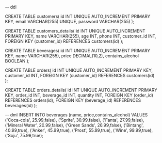 -- ddl

CREATE TABLE customers(
id INT UNIQUE AUTO_INCREMENT PRIMARY KEY,
email VARCHAR(255) UNIQUE,
password VARCHAR(255)
);

CREATE TABLE customers_details(
id INT UNIQUE AUTO_INCREMENT PRIMARY KEY,
name VARCHAR(255),
age INT,
phone INT,
customer_id INT,
FOREIGN KEY (customer_id) REFERENCES customers(id)
);

CREATE TABLE beverages(
id INT UNIQUE AUTO_INCREMENT PRIMARY KEY,
name VARCHAR(255),
price DECIMAL(10,2),
contains_alcohol BOOLEAN
);

CREATE TABLE orders(
id INT UNIQUE AUTO_INCREMENT PRIMARY KEY,
customer_id INT,
FOREIGN KEY (customer_id) REFERENCES customers(id)
);

CREATE TABLE orders_details(
id INT UNIQUE AUTO_INCREMENT PRIMARY KEY,
order_id INT,
beverage_id INT,
quantity INT,
FOREIGN KEY (order_id) REFERENCES orders(id),
FOREIGN KEY (beverage_id) REFERENCES beverages(id)
);

-- dml
INSERT INTO beverages (name, price,contains_alcohol)
VALUES
('Coca-cola', 25.99,false),
('Sprite', 30.99,false),
('Fanta', 27.99,false),
('Mineral Water', 20.99,false),
('Green Sands', 26.99,false),
('Bintang', 40.99,true),
('Anker', 45.99,true),
('Prost', 55.99,true),
('Wine', 99.99,true),
('Soju', 75.99,true);
